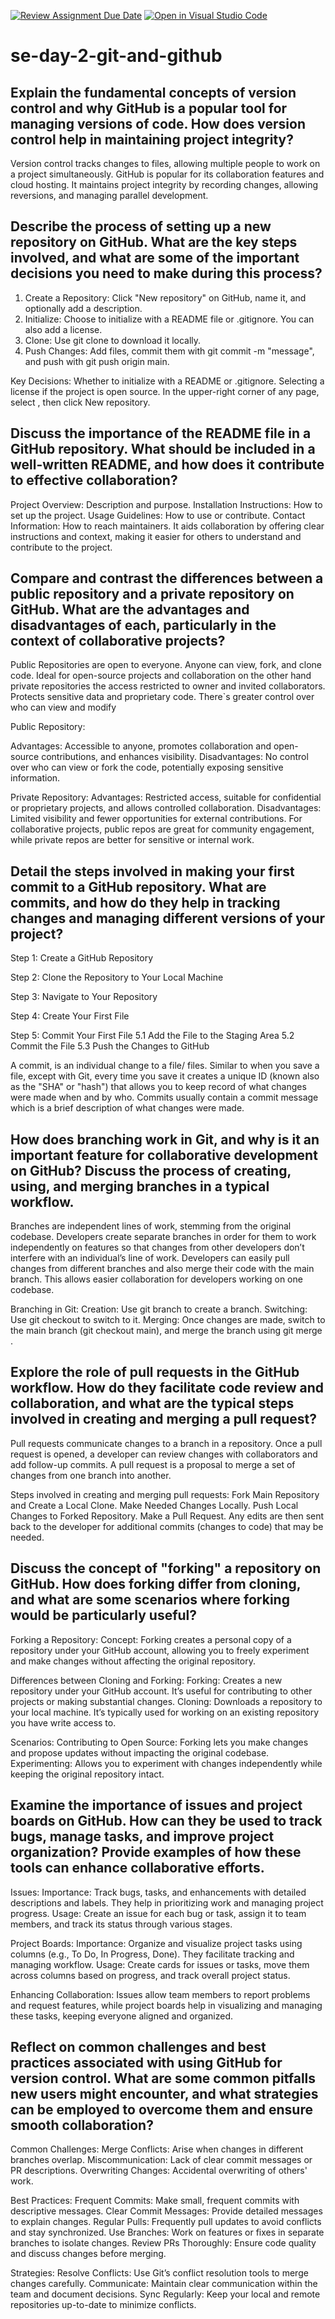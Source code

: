 [![Review Assignment Due Date](https://classroom.github.com/assets/deadline-readme-button-22041afd0340ce965d47ae6ef1cefeee28c7c493a6346c4f15d667ab976d596c.svg)](https://classroom.github.com/a/8wgCKhpZ)
[![Open in Visual Studio Code](https://classroom.github.com/assets/open-in-vscode-2e0aaae1b6195c2367325f4f02e2d04e9abb55f0b24a779b69b11b9e10269abc.svg)](https://classroom.github.com/online_ide?assignment_repo_id=18427141&assignment_repo_type=AssignmentRepo)
# se-day-2-git-and-github
## Explain the fundamental concepts of version control and why GitHub is a popular tool for managing versions of code. How does version control help in maintaining project integrity?
Version control tracks changes to files, allowing multiple people to work on a project simultaneously. GitHub is popular for its collaboration features and cloud hosting. It maintains project integrity by recording changes, allowing reversions, and managing parallel development.

## Describe the process of setting up a new repository on GitHub. What are the key steps involved, and what are some of the important decisions you need to make during this process?
1. Create a Repository: Click "New repository" on GitHub, name it, and optionally add a description.
2. Initialize: Choose to initialize with a README file or .gitignore. You can also add a license.
3. Clone: Use git clone <repo-url> to download it locally.
4. Push Changes: Add files, commit them with git commit -m "message", and push with git push origin main.

Key Decisions:
Whether to initialize with a README or .gitignore.
Selecting a license if the project is open source.
In the upper-right corner of any page, select , then click New repository.

## Discuss the importance of the README file in a GitHub repository. What should be included in a well-written README, and how does it contribute to effective collaboration?
Project Overview: Description and purpose.
Installation Instructions: How to set up the project.
Usage Guidelines: How to use or contribute.
Contact Information: How to reach maintainers.
It aids collaboration by offering clear instructions and context, making it easier for others to understand and contribute to the project.

## Compare and contrast the differences between a public repository and a private repository on GitHub. What are the advantages and disadvantages of each, particularly in the context of collaborative projects?
Public Repositories are open to everyone. Anyone can view, fork, and clone code. Ideal for open-source projects and collaboration on the other hand private repositories the access restricted to owner and invited collaborators. Protects sensitive data and proprietary code. There`s greater control over who can view and modify

Public Repository:

Advantages: Accessible to anyone, promotes collaboration and open-source contributions, and enhances visibility.
Disadvantages: No control over who can view or fork the code, potentially exposing sensitive information.

Private Repository:
Advantages: Restricted access, suitable for confidential or proprietary projects, and allows controlled collaboration.
Disadvantages: Limited visibility and fewer opportunities for external contributions.
For collaborative projects, public repos are great for community engagement, while private repos are better for sensitive or internal work.

## Detail the steps involved in making your first commit to a GitHub repository. What are commits, and how do they help in tracking changes and managing different versions of your project?
Step 1: Create a GitHub Repository

Step 2: Clone the Repository to Your Local Machine

Step 3: Navigate to Your Repository

Step 4: Create Your First File

Step 5: Commit Your First File
5.1 Add the File to the Staging Area
5.2 Commit the File
5.3 Push the Changes to GitHub

A commit, is an individual change to a file/ files. Similar to when you save a file, except with Git, every time you save it creates a unique ID (known also as the "SHA" or "hash") that allows you to keep record of what changes were made when and by who. Commits usually contain a commit message which is a brief description of what changes were made.

## How does branching work in Git, and why is it an important feature for collaborative development on GitHub? Discuss the process of creating, using, and merging branches in a typical workflow.
Branches are independent lines of work, stemming from the original codebase. Developers create separate branches in order for them to work independently on features so that changes from other developers don’t interfere with an individual’s line of work. Developers can easily pull changes from different branches and also merge their code with the main branch. This allows easier collaboration for developers working on one codebase.

Branching in Git:
Creation: Use git branch <branch-name> to create a branch.
Switching: Use git checkout <branch-name> to switch to it.
Merging: Once changes are made, switch to the main branch (git checkout main), and merge the branch using git merge <branch-name>.

## Explore the role of pull requests in the GitHub workflow. How do they facilitate code review and collaboration, and what are the typical steps involved in creating and merging a pull request?
Pull requests communicate changes to a branch in a repository. Once a pull request is opened, a developer can review changes with collaborators and add follow-up commits. A pull request is a proposal to merge a set of changes from one branch into another.

Steps involved in creating and merging pull requests:
Fork Main Repository and Create a Local Clone.
Make Needed Changes Locally.
Push Local Changes to Forked Repository.
Make a Pull Request.
Any edits are then sent back to the developer for additional commits (changes to code) that may be needed.

## Discuss the concept of "forking" a repository on GitHub. How does forking differ from cloning, and what are some scenarios where forking would be particularly useful?
Forking a Repository:
Concept: Forking creates a personal copy of a repository under your GitHub account, allowing you to freely experiment and make changes without affecting the original repository.

Differences between Cloning and Forking:
Forking: Creates a new repository under your GitHub account. It’s useful for contributing to other projects or making substantial changes.
Cloning: Downloads a repository to your local machine. It’s typically used for working on an existing repository you have write access to.

Scenarios:
Contributing to Open Source: Forking lets you make changes and propose updates without impacting the original codebase.
Experimenting: Allows you to experiment with changes independently while keeping the original repository intact.

## Examine the importance of issues and project boards on GitHub. How can they be used to track bugs, manage tasks, and improve project organization? Provide examples of how these tools can enhance collaborative efforts.
Issues:
Importance: Track bugs, tasks, and enhancements with detailed descriptions and labels. They help in prioritizing work and managing project progress.
Usage: Create an issue for each bug or task, assign it to team members, and track its status through various stages.

Project Boards:
Importance: Organize and visualize project tasks using columns (e.g., To Do, In Progress, Done). They facilitate tracking and managing workflow.
Usage: Create cards for issues or tasks, move them across columns based on progress, and track overall project status.

Enhancing Collaboration:
Issues allow team members to report problems and request features, while project boards help in visualizing and managing these tasks, keeping everyone aligned and organized.

## Reflect on common challenges and best practices associated with using GitHub for version control. What are some common pitfalls new users might encounter, and what strategies can be employed to overcome them and ensure smooth collaboration?
Common Challenges:
Merge Conflicts: Arise when changes in different branches overlap.
Miscommunication: Lack of clear commit messages or PR descriptions.
Overwriting Changes: Accidental overwriting of others' work.

Best Practices:
Frequent Commits: Make small, frequent commits with descriptive messages.
Clear Commit Messages: Provide detailed messages to explain changes.
Regular Pulls: Frequently pull updates to avoid conflicts and stay synchronized.
Use Branches: Work on features or fixes in separate branches to isolate changes.
Review PRs Thoroughly: Ensure code quality and discuss changes before merging.

Strategies:
Resolve Conflicts: Use Git’s conflict resolution tools to merge changes carefully.
Communicate: Maintain clear communication within the team and document decisions.
Sync Regularly: Keep your local and remote repositories up-to-date to minimize conflicts.
